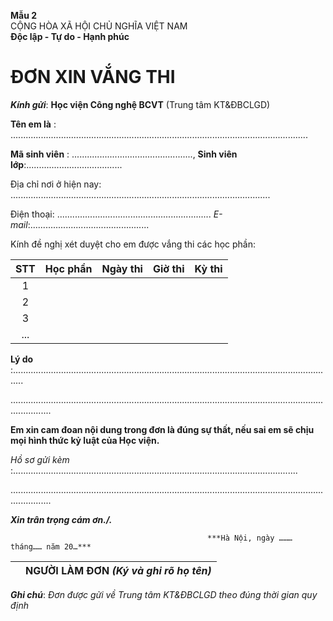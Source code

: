 **Mẫu 2**  
CỘNG HÒA XÃ HỘI CHỦ NGHĨA VIỆT NAM  
**Độc lập \- Tự do \- Hạnh phúc**

# **ĐƠN XIN VẮNG THI**

***Kính gửi***: 	**Học viện Công nghệ BCVT** (Trung tâm KT&ĐBCLGD)

**Tên em là** : ......................................................................................................................

**Mã sinh viên** : ................................................,  **Sinh viên lớp**:......................................

Địa chỉ nơi ở hiện nay: .......................................................................................................

Điện thoại: ............................................................. *E-mail*:...............................................

Kính đề nghị xét duyệt cho em được vắng thi các học phần:

| STT | Học phần | Ngày thi | Giờ thi | Kỳ thi |
| :---: | ----- | ----- | ----- | ----- |
| 1 |  |  |  |  |
| 2 |  |  |  |  |
| 3 |  |  |  |  |
| ... |  |  |  |  |

**Lý do** :................................................................................................................................

............................................................................................................................................

**Em xin cam đoan nội dung trong đơn là đúng sự thất, nếu sai em sẽ chịu mọi hình thức kỷ luật của Học viện.**

*Hồ sơ gửi kèm* :.................................................................................................................

............................................................................................................................................

***Xin trân trọng cám ơn./.***

                                                ***Hà Nội, ngày ……… tháng…… năm 20…***

|  | NGƯỜI LÀM ĐƠN *(Ký và ghi rõ họ tên)* |
| :---: | :---: |

***Ghi chú***: *Đơn được gửi về Trung tâm KT&ĐBCLGD theo đúng thời gian quy định*